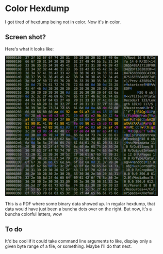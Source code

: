 Color Hexdump
=============

I got tired of hexdump being not in color. Now it's in color.

Screen shot?
------------

Here's what it looks like:

![chexdump pdfa.pdf][pdfa]

This is a PDF where some binary data showed up. In regular hexdump, that
data would have just been a buncha dots over on the right. But now, it's
a buncha colorful letters, wow

To do
-----

It'd be cool if it could take command line arguments to like, display
only a given byte range of a file, or something. Maybe I'll do that
next.

[pdfa]: examples/pdfa.png
